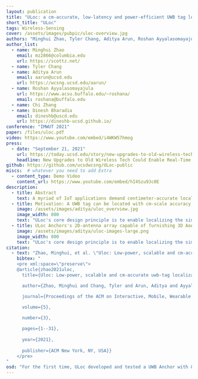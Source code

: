 ```yaml
---
layout: publication
title: "ULoc: a cm-accurate, low-latency and power-efficient UWB tag localization system"
short_title: "ULoc"
tags: Wireless-Sensing
cover: /assets/images/pubpic/uloc-overview.jpg
authors: "Minghui Zhao, Tyler Chang, Aditya Arun, Roshan Ayyalasomayajula, Chi Zhang, Dinesh Bharadia"
author_list:
  - name: Minghui Zhao
    email: mz2866@columbia.edu
    url: https://scottz.net/
  - name: Tyler Chang
  - name: Aditya Arun
    email: aarun@ucsd.edu
    url: https://wcsng.ucsd.edu/aarun/
  - name: Roshan Ayyalasomayajula
    url: https://www.acsu.buffalo.edu/~roshana/
    email: roshana@buffalo.edu
  - name: Chi Zhang
  - name: Dinesh Bharadia
    email: dineshb@uscd.edu
    url: https://dineshb-ucsd.github.io/  
conference: "IMWUT 2021"
paper: /files/uloc.pdf
video: https://www.youtube.com/embed/i4WKW57hmog
press:
  - date: "September 21, 2021"
    url: https://today.ucsd.edu/story/new-upgrades-to-old-wireless-tech-could-enable-real-time-3d-motion-capture
    headline: New Upgrades to Old Wireless Tech Could Enable Real-Time 3D Motion Capture
github: https://github.com/ucsdwcsng/ULoc-public
miscs:  # whatever you need to add Extra
  - content_type: Demo Video
    content_url: https://www.youtube.com/embed/hI4Szu9Jc0E
description:
  - title: Abstract
    text: A myriad of IoT applications demand centimeter-accurate localization that is robust to blockages from hands, furniture, or other occlusions in the environment. To address these needs, we developed ULoc, a scalable, low-power, and cm-accurate UWB localization and tracking system. ULoc’s builds a multi-antenna UWB anchor and develops a novel 3D tracking algorithm to deliver a stationary localization accuracy of less than 5 cm and a tracking accuracy of 10 cm in mobile conditions. Follow the demo links below to see ULoc in action. Furthermore, we have also open sourced our hardware design files and source code.
  - title: Motivation: A UWB tag can be located with cm-scale accuracy in 3D with just a single beacon transmission
    image: /assets/images/aditya/uloc_overview.jpg
    image_width: 800
    text: "ULoc's core design principle is to enable localizing the simplest tag. We note the surprising realization that receiving a UWB packet can consume over 50% more power than a tranmission. Equipped with this knowledge, ULoc's protocol relies only on a single beacon packet to be transmitted by the tag to localize it in 3D space. We push the complexity of providing the location to the deployed infrastrucutre and the ULoc Anchors. In this manner, the tag can remain power efficient. Furthermore, the single-packet location estimation reduces the latency of the entire system."
  - title: ULoc Anchors's 2D-antenna array capable of furnishing 3D AoA
    image: /assets/images/aditya/uloc-images-large.png
    image_width: 800
    text: "ULoc's core design principle is to enable localizing the simplest tag. We note the surprising realization that receiving a UWB packet can consume over 50% more power than a tranmission. Equipped with this knowledge, ULoc's protocol relies only on a single beacon packet to be transmitted by the tag to localize it in 3D space. We push the complexity of providing the location to the deployed infrastrucutre and the ULoc Anchors. In this manner, the tag can remain power efficient. Furthermore, the single packet location estimation reduces the latency of the entire system."
citation:
  - text: "Zhao, Minghui, et al. \"Uloc: Low-power, scalable and cm-accurate uwb-tag localization and tracking for indoor applications.\" Proceedings of the ACM on Interactive, Mobile, Wearable and Ubiquitous Technologies 5.3 (2021): 1-31."
    bibtex: "
    <pre xml:space=\"preserve\">
    @article{zhao2021uloc,
      title={Uloc: Low-power, scalable and cm-accurate uwb-tag localization and tracking for indoor applications},

      author={Zhao, Minghui and Chang, Tyler and Arun, Aditya and Ayyalasomayajula, Roshan and Zhang, Chi and Bharadia, Dinesh},

      journal={Proceedings of the ACM on Interactive, Mobile, Wearable and Ubiquitous Technologies},
      
      volume={5},

      number={3},

      pages={1--31},
      
      year={2021},
      
      publisher={ACM New York, NY, USA}}
    </pre>
"
osd: "For the first time, ULoc developed and tested a UWB Anchor with 8 antennas placed in an L-shaped to measure both the azimuth and polar angle of arrival (3D AoA) of a UWB pulse. Using trilateration, these 3D-AoA measurements are combined over at least 2 AP's to provide cm accuarate tag localization.  "
---
```

